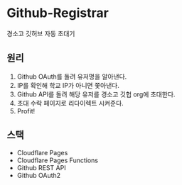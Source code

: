 # Github-Registrar
경소고 깃허브 자동 초대기

## 원리
1. Github OAuth를 돌려 유저명을 알아낸다.
2. IP를 확인해 학교 IP가 아니면 쫓아낸다.
3. Github API를 돌려 해당 유저를 경소고 깃헙 org에 초대한다.
4. 초대 수락 페이지로 리다이렉트 시켜준다.
5. Profit!

## 스택
* Cloudflare Pages
* Cloudflare Pages Functions
* Github REST API
* Github OAuth2

